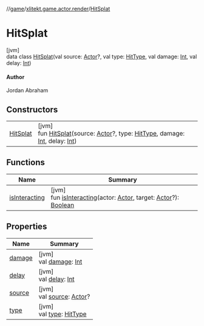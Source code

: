 //[game](../../../index.md)/[xlitekt.game.actor.render](../index.md)/[HitSplat](index.md)

# HitSplat

[jvm]\
data class [HitSplat](index.md)(val source: [Actor](../../xlitekt.game.actor/-actor/index.md)?, val type: [HitType](../-hit-type/index.md), val damage: [Int](https://kotlinlang.org/api/latest/jvm/stdlib/kotlin/-int/index.html), val delay: [Int](https://kotlinlang.org/api/latest/jvm/stdlib/kotlin/-int/index.html))

#### Author

Jordan Abraham

## Constructors

| | |
|---|---|
| [HitSplat](-hit-splat.md) | [jvm]<br>fun [HitSplat](-hit-splat.md)(source: [Actor](../../xlitekt.game.actor/-actor/index.md)?, type: [HitType](../-hit-type/index.md), damage: [Int](https://kotlinlang.org/api/latest/jvm/stdlib/kotlin/-int/index.html), delay: [Int](https://kotlinlang.org/api/latest/jvm/stdlib/kotlin/-int/index.html)) |

## Functions

| Name | Summary |
|---|---|
| [isInteracting](is-interacting.md) | [jvm]<br>fun [isInteracting](is-interacting.md)(actor: [Actor](../../xlitekt.game.actor/-actor/index.md), target: [Actor](../../xlitekt.game.actor/-actor/index.md)?): [Boolean](https://kotlinlang.org/api/latest/jvm/stdlib/kotlin/-boolean/index.html) |

## Properties

| Name | Summary |
|---|---|
| [damage](damage.md) | [jvm]<br>val [damage](damage.md): [Int](https://kotlinlang.org/api/latest/jvm/stdlib/kotlin/-int/index.html) |
| [delay](delay.md) | [jvm]<br>val [delay](delay.md): [Int](https://kotlinlang.org/api/latest/jvm/stdlib/kotlin/-int/index.html) |
| [source](source.md) | [jvm]<br>val [source](source.md): [Actor](../../xlitekt.game.actor/-actor/index.md)? |
| [type](type.md) | [jvm]<br>val [type](type.md): [HitType](../-hit-type/index.md) |
